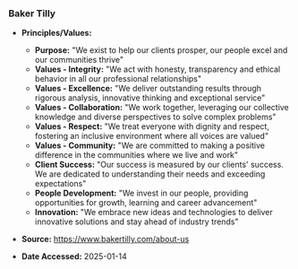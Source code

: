 ### Baker Tilly

- **Principles/Values:**
  - **Purpose:** "We exist to help our clients prosper, our people excel and our communities thrive"
  - **Values - Integrity:** "We act with honesty, transparency and ethical behavior in all our professional relationships"
  - **Values - Excellence:** "We deliver outstanding results through rigorous analysis, innovative thinking and exceptional service"
  - **Values - Collaboration:** "We work together, leveraging our collective knowledge and diverse perspectives to solve complex problems"
  - **Values - Respect:** "We treat everyone with dignity and respect, fostering an inclusive environment where all voices are valued"
  - **Values - Community:** "We are committed to making a positive difference in the communities where we live and work"
  - **Client Success:** "Our success is measured by our clients' success. We are dedicated to understanding their needs and exceeding expectations"
  - **People Development:** "We invest in our people, providing opportunities for growth, learning and career advancement"
  - **Innovation:** "We embrace new ideas and technologies to deliver innovative solutions and stay ahead of industry trends"

- **Source:** https://www.bakertilly.com/about-us
- **Date Accessed:** 2025-01-14